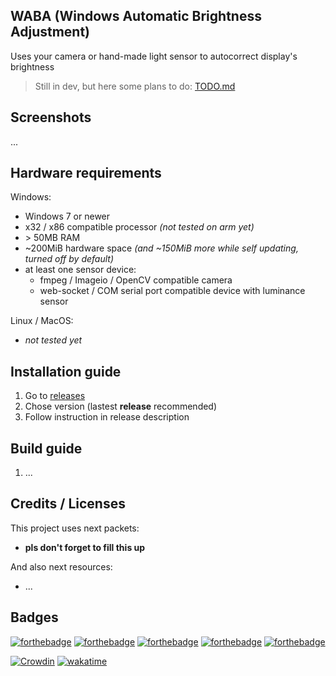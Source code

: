 ## WABA (Windows Automatic Brightness Adjustment)
Uses your camera or hand-made light sensor to autocorrect display's brightness

> Still in dev, but here some plans to do: [TODO.md](TODO.md)

## Screenshots
...

## Hardware requirements
Windows:
- Windows 7 or newer
- x32 / x86 compatible processor _(not tested on arm yet)_
- \> 50MB RAM
- ~200MiB hardware space _(and ~150MiB more while self updating, turned off by default)_
- at least one sensor device:
  - fmpeg / Imageio / OpenCV compatible camera
  - web-socket / COM serial port compatible device with luminance sensor

Linux / MacOS:
- _not tested yet_


## Installation guide
1. Go to [releases](https://github.com/kapertdog/WABA/releases)
2. Chose version (lastest **release** recommended)
3. Follow instruction in release description

<!-- 
> Also, designed for work with [silly-update-hub](https://github.com/strange-dog-s-workshop/silly-update-hub): 
> way to centralize auto-updating for some my projects!
-->

## Build guide
1. ...

## Credits / Licenses
This project uses next packets:
- **pls don't forget to fill this up**

And also next resources:
- ...

## Badges

[![forthebadge](https://forthebadge.com/images/badges/made-with-python.svg)](https://forthebadge.com)
[![forthebadge](https://forthebadge.com/images/badges/open-source.svg)](https://forthebadge.com)
[![forthebadge](https://forthebadge.com/images/badges/built-with-love.svg)](https://forthebadge.com)
[![forthebadge](https://forthebadge.com/images/badges/gluten-free.svg)](https://forthebadge.com)
[![forthebadge](https://forthebadge.com/images/badges/you-didnt-ask-for-this.svg)](https://forthebadge.com)

[![Crowdin](https://badges.crowdin.net/waba/localized.svg)](https://crowdin.com/project/waba)
[![wakatime](https://wakatime.com/badge/user/c953efa8-fc06-4e4c-8158-fcc289fcf2e6/project/91d34353-79ef-47f5-b28d-d5e5c123c2ad.svg)](https://wakatime.com/@kapertdog/projects/bvftxzdqum)

<!-- 
> Linux? Gnome? Look at fork [GABA](https://github.com/levkopo/GABA) 👀
[![made-with-python](https://img.shields.io/badge/made%20with-Python-1f425f.svg)](https://www.python.org/)
[![platform](https://img.shields.io/badge/platform-win--64-blue)]()
![GitHub release (the latest by date, including pre-releases)](https://img.shields.io/github/v/release/kapertdog/waba?include_prereleases)
[![packed-with](https://img.shields.io/badge/packed%20with-auto--py--to--exe-blueviolet)](https://github.com/brentvollebregt/auto-py-to-exe)
### [🌍 Crowdin page](https://crowdin.com/project/waba)
-->


